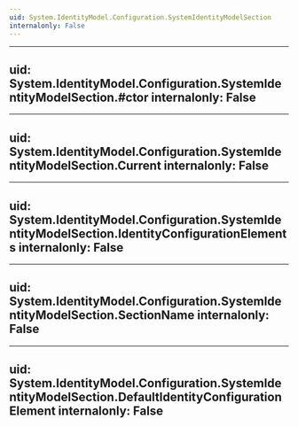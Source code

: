 ```yaml
---
uid: System.IdentityModel.Configuration.SystemIdentityModelSection
internalonly: False
---
```


---
uid: System.IdentityModel.Configuration.SystemIdentityModelSection.#ctor
internalonly: False
---

---
uid: System.IdentityModel.Configuration.SystemIdentityModelSection.Current
internalonly: False
---

---
uid: System.IdentityModel.Configuration.SystemIdentityModelSection.IdentityConfigurationElements
internalonly: False
---

---
uid: System.IdentityModel.Configuration.SystemIdentityModelSection.SectionName
internalonly: False
---

---
uid: System.IdentityModel.Configuration.SystemIdentityModelSection.DefaultIdentityConfigurationElement
internalonly: False
---
